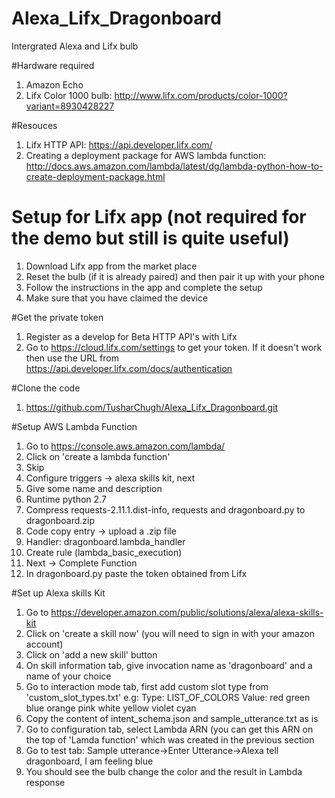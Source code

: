 # Alexa_Lifx_Dragonboard
Intergrated Alexa and Lifx bulb

#Hardware required
1. Amazon Echo
2. Lifx Color 1000 bulb: http://www.lifx.com/products/color-1000?variant=8930428227

#Resouces
1. Lifx HTTP API: https://api.developer.lifx.com/
2. Creating a deployment package for AWS lambda function: http://docs.aws.amazon.com/lambda/latest/dg/lambda-python-how-to-create-deployment-package.html

# Setup for Lifx app (not required for the demo but still is quite useful)
1. Download Lifx app from the market place
2. Reset the bulb (if it is already paired) and then pair it up with your phone
3. Follow the instructions in the app and complete the setup
4. Make sure that you have claimed the device

#Get the private token
1. Register as a develop for Beta HTTP API's with Lifx
2. Go to https://cloud.lifx.com/settings to get your token. If it doesn't work then use the URL from https://api.developer.lifx.com/docs/authentication

#Clone the code
1. https://github.com/TusharChugh/Alexa_Lifx_Dragonboard.git

#Setup AWS Lambda Function
1. Go to https://console.aws.amazon.com/lambda/
2. Click on 'create a lambda function'
3. Skip
4. Configure triggers -> alexa skills kit, next
5. Give some name and description
6. Runtime python 2.7
7. Compress requests-2.11.1.dist-info, requests and dragonboard.py to dragonboard.zip
8. Code copy entry -> upload a .zip file
9. Handler: dragonboard.lambda_handler
10. Create rule (lambda_basic_execution)
11. Next -> Complete Function
12. In dragonboard.py paste the token obtained from Lifx

#Set up Alexa skills Kit
1. Go to https://developer.amazon.com/public/solutions/alexa/alexa-skills-kit
2. Click on 'create a skill now' (you will need to sign in with your amazon account)
3. Click on 'add a new skill' button
4. On skill information tab, give invocation name as 'dragonboard' and a name of your choice
5. Go to interaction mode tab, first add custom slot type from 'custom_slot_types.txt'
  e.g: Type: LIST_OF_COLORS	
        Value: red 
        green
        blue
        orange
        pink
        white
        yellow
        violet
        cyan
6. Copy the content of intent_schema.json and sample_utterance.txt as is
7. Go to configuration tab, select Lambda ARN (you can get this ARN on the top of 'Lamda function' which was created in the previous section
8. Go to test tab: Sample utterance->Enter Utterance->Alexa tell dragonboard, I am feeling blue
9. You should see the bulb change the color and the result in Lambda response

